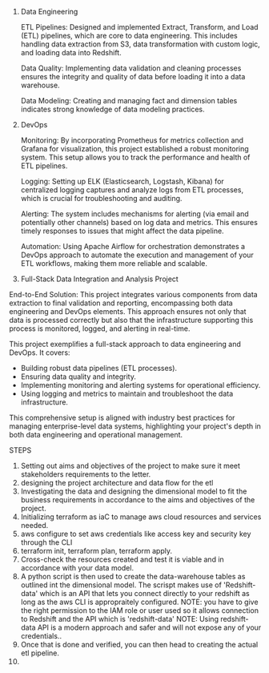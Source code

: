 
1. Data Engineering

    ETL Pipelines: Designed and implemented Extract, Transform, and Load (ETL) pipelines, which are core to data engineering. This includes handling data extraction from S3, data transformation with custom logic, and loading data into Redshift.

    Data Quality: Implementing data validation and cleaning processes ensures the integrity and quality of data before loading it into a data warehouse.

    Data Modeling: Creating and managing fact and dimension tables indicates strong knowledge of data modeling practices.

2. DevOps

    Monitoring: By incorporating Prometheus for metrics collection and Grafana for visualization, this project established a robust monitoring system. This setup allows you to track the performance and health of ETL pipelines.

    Logging: Setting up ELK (Elasticsearch, Logstash, Kibana) for centralized logging captures and analyze logs from  ETL processes, which is crucial for troubleshooting and auditing.

    Alerting: The system includes mechanisms for alerting (via email and potentially other channels) based on log data and metrics. This ensures timely responses to issues that might affect the data pipeline.

    Automation: Using Apache Airflow for orchestration demonstrates a DevOps approach to automate the execution and management of your ETL workflows, making them more reliable and scalable.

3. Full-Stack Data Integration and Analysis Project

End-to-End Solution: This project integrates various components from data extraction to final validation and reporting, encompassing both data engineering and DevOps elements.
This approach ensures not only that data is processed correctly but also that the infrastructure supporting this process is monitored, logged, and alerting in real-time.

This project exemplifies a full-stack approach to data engineering and DevOps. It covers:

- Building robust data pipelines (ETL processes).
- Ensuring data quality and integrity.
- Implementing monitoring and alerting systems for operational efficiency.
- Using logging and metrics to maintain and troubleshoot the data infrastructure.

This comprehensive setup is aligned with industry best practices for managing enterprise-level data systems, highlighting your project's depth in both data engineering and operational management.

STEPS 

1. Setting out aims and objectives of the project to make sure it meet stakeholders requirements to the letter.
2. designing the project architecture and data flow for the etl 
3. Investigating the data and designing the dimensional model to fit the business requirements in accordance to the aims and objectives of the project.
4. Initializing terraform as iaC to manage aws cloud resources and services needed.
5. aws configure to set aws credentials like access key and security key through the CLI
6. terraform init, terraform plan, terraform apply. 
7. Cross-check the resources created and test it is viable and in accordance with your data model.
8. A python script is then used to create the data-warehouse tables as outlined int the dimensional model. The scrispt makes use of 'Redshift-data' which is an API that lets you connect directly to your redshift as long as the aws CLI is appropraitely configured.
NOTE: you have to give the right permission to the IAM role or user used so it allows connection to Redshift and the API which is 'redshift-data'
NOTE: Using redshift-data API is a modern approach and safer and will not expose any of your credentials..
9. Once that is done and verified, you can then head to creating the actual etl pipeline. 
10. 